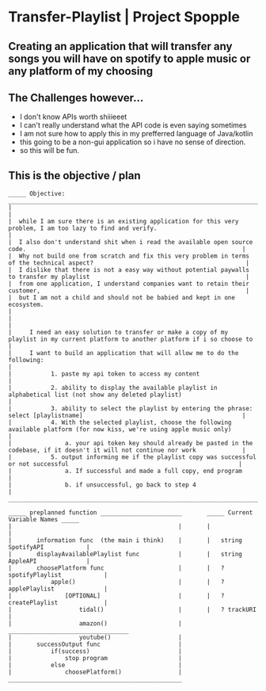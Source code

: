 # Transfer-Playlist | Project Spopple

## Creating an application that will transfer any songs you will have on spotify to apple music or any platform of my choosing
 ## The Challenges however...
    
   * I don't know APIs worth shiiieeet
   * I can't really understand what the API code is even saying sometimes
   * I am not sure how to apply this in my prefferred language of Java/kotlin
   * this going to be a non-gui application so i have no sense of direction.
   * so this will be fun.

## This is the objective / plan
    _____ Objective: ________________________________________________________________________________________________________________________
    |                                                                                                                                       |
    |  while I am sure there is an existing application for this very problem, I am too lazy to find and verify.                            |
    |  I also don't understand shit when i read the available open source code.                                                             |
    |  Why not build one from scratch and fix this very problem in terms of the technical aspect?                                           |
    |  I dislike that there is not a easy way without potential paywalls to transfer my playlist                                            |
    |  from one application, I understand companies want to retain their customer,                                                          |
    |  but I am not a child and should not be babied and kept in one ecosystem.                                                             |
    |                                                                                                                                       |
    |     I need an easy solution to transfer or make a copy of my playlist in my current platform to another platform if i so choose to    |
    |     I want to build an application that will allow me to do the following:                                                            |
    |           1. paste my api token to access my content                                                                                  |
    |           2. ability to display the available playlist in alphabetical list (not show any deleted playlist)                           |
    |           3. ability to select the playlist by entering the phrase: select [playlistname]                                             |
    |           4. With the selected playlist, choose the following available platform (for now kiss, we're using apple music only)         |
    |               a. your api token key should already be pasted in the codebase, if it doesn't it will not continue nor work             |
    |           5. output informing me if the playlist copy was successful or not successful                                                |
    |               a. If successful and made a full copy, end program                                                                      |
    |               b. if unsuccessful, go back to step 4                                                                                   |
    _________________________________________________________________________________________________________________________________________

    _____ preplanned function _______________________       _____ Current Variable Names _____
    |                                               |       |                                |
    |       information func  (the main i think)    |       |   string SpotifyAPI            |
    |       displayAvailablePlaylist func           |       |   string AppleAPI              |
    |       choosePlatform func                     |       |   ? spotifyPlaylist            |
    |           apple()                             |       |   ? applePlaylist              |
    |               [OPTIONAL]                      |       |   ? createPlaylist             |
    |                   tidal()                     |       |   ? trackURI                   |
    |                   amazon()                    |       __________________________________
    |                   youtube()                   |
    |       successOutput func                      |
    |           if(success)                         |
    |               stop program                    |
    |           else                                |
    |               choosePlatform()                |
    _________________________________________________
